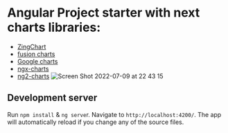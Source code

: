 # Angular Project starter with next charts libraries:
* [ZingChart](https://www.zingchart.com/)
* [fusion charts](https://www.fusioncharts.com/)
* [Google charts](https://developers.google.com/chart)
* [ngx-charts](https://swimlane.gitbook.io/ngx-charts/)
* [ng2-charts](https://valor-software.com/ng2-charts/)
![Screen Shot 2022-07-09 at 22 43 15](https://user-images.githubusercontent.com/13996110/178120459-cc692b8a-dff2-4b5b-bd0b-4d290cdd6487.png)

## Development server
Run `npm install` & `ng serve`r. 
Navigate to `http://localhost:4200/`. 
The app will automatically reload if you change any of the source files.

